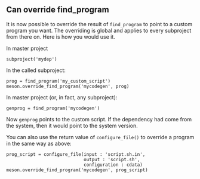 ## Can override find_program

It is now possible to override the result of `find_program` to point
to a custom program you want. The overriding is global and applies to
every subproject from there on. Here is how you would use it.

In master project

```meson
subproject('mydep')
```

In the called subproject:

```meson
prog = find_program('my_custom_script')
meson.override_find_program('mycodegen', prog)
```

In master project (or, in fact, any subproject):

```meson
genprog = find_program('mycodegen')
```

Now `genprog` points to the custom script. If the dependency had come
from the system, then it would point to the system version.

You can also use the return value of `configure_file()` to override
a program in the same way as above:

```meson
prog_script = configure_file(input : 'script.sh.in',
                             output : 'script.sh',
                             configuration : cdata)
meson.override_find_program('mycodegen', prog_script)
```
